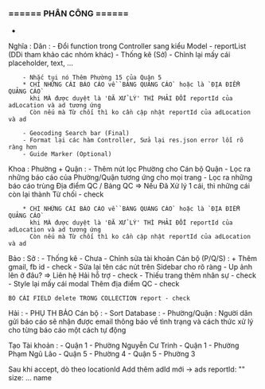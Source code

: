 
### ====== PHÂN CÔNG ======

- 

Nghĩa :
    Dân :
        - Đổi function trong Controller sang kiểu Model
        - reportList (DDi tham khảo các nhóm khác)
        - Thống kê (Sở)
        - Chỉnh lại mấy cái placeholder, text, ...

        - Nhắc tụi nó Thêm Phường 15 của Quận 5
        * CHỈ NHỮNG CÁI BÁO CÁO về `BẢNG QUẢNG CÁO` hoặc là `ĐỊA ĐIỂM QUẢNG CÁO`
          khi MÀ được duyệt là 'ĐÃ XỬ LÝ' THÌ PHẢI ĐỔI reportId của adLocation và ad tương ứng
          Còn nếu mà Từ chối thì ko cần cập nhật reportId của adLocation và ad

        - Geocoding Search bar (Final)
        - Format lại các hàm Controller, Sửa lại res.json error lỗi rõ ràng hơn
        - Guide Marker (Optional)

Khoa :
    Phường + Quận :
        - Thêm nút lọc Phường cho Cán bộ Quận
        - Lọc ra những báo cáo của Phường/Quận tương ứng cho mọi trang
        - Lọc ra những báo cáo trùng Địa điểm QC / Bảng QC => Nếu Đã Xử lý 1 cái, thì những cái còn lại thành Từ chối - check


        * CHỈ NHỮNG CÁI BÁO CÁO về `BẢNG QUẢNG CÁO` hoặc là `ĐỊA ĐIỂM QUẢNG CÁO`
          khi MÀ được duyệt là 'ĐÃ XỬ LÝ' THÌ PHẢI ĐỔI reportId của adLocation và ad tương ứng
          Còn nếu mà Từ chối thì ko cần cập nhật reportId của adLocation và ad
Bảo :
    Sở :
    - Thống kê - Chưa
    - Chỉnh sửa tài khoản Cán bộ (P/Q/S) :
        + Thêm gmail, fb id - check
    - Sửa lại tên các nút trên Sidebar cho rõ ràng
    - Up ảnh lên ở đâu? => Liên hệ Hải hỗ trợ - check
    - Thiếu trang thêm nhân sự - check
    - Style lại mấy cái modal Thêm địa điểm QC - check

    BỎ CÁI FIELD delete TRONG COLLECTION report - check



Hải :
    - PHỤ TH BẢO
    Cán bộ :
        - Sort
    Database :
        - Phường/Quận : Người dân gửi báo cáo sẽ nhận được email thông báo về tình trạng và cách thức xử lý cho từng báo cáo một cách tự động


Tạo Tài khoản :
    - Quận 1 - Phường Nguyễn Cư Trinh
    - Quận 1 - Phường Phạm Ngũ Lão
    - Quận 5 - Phường 4
    - Quận 5 - Phường 3



Sau khi accept, dò theo locationId
Add thêm adId mới
-> ads
reportId: ""
size: ...
name
